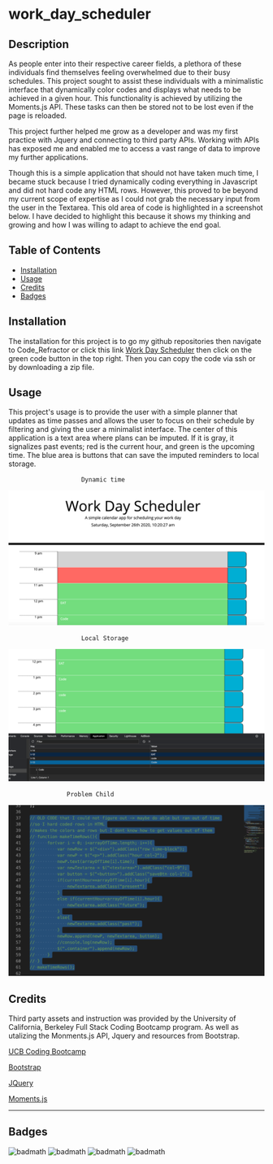 # work_day_scheduler

## Description 

As people enter into their respective career fields, a plethora of these individuals find themselves feeling overwhelmed due to their busy schedules. This project sought to assist these individuals with a minimalistic interface that dynamically color codes and displays what needs to be achieved in a given hour. This functionality is achieved by utilizing the Moments.js API. These tasks can then be stored not to be lost even if the page is reloaded.

This project further helped me grow as a developer and was my first practice with Jquery and connecting to third party APIs. Working with APIs has exposed me and enabled me to access a vast range of data to improve my further applications. 

Though this is a simple application that should not have taken much time, I became stuck because I tried dynamically coding everything in Javascript and did not hard code any HTML rows. However, this proved to be beyond my current scope of expertise as I could not grab the necessary input from the user in the Textarea. This old area of code is highlighted in a screenshot below. I have decided to highlight this because it shows my thinking and growing and how I was willing to adapt to achieve the end goal.


## Table of Contents 

* [Installation](#installation)
* [Usage](#usage)
* [Credits](#credits)
* [Badges](#badges)


## Installation

The installation for this project is to go my github repositories then navigate to Code_Refractor or click this link [Work Day Scheduler](https://github.com/hondahelix/work_day_scheduler) then click on the green code button in the top right. Then you can copy the code via ssh or by downloading a zip file.


## Usage 

This project's usage is to provide the user with a simple planner that updates as time passes and allows the user to focus on their schedule by filtering and giving the user a minimalist interface. The center of this application is a text area where plans can be imputed. If it is gray, it signalizes past events; red is the current hour, and green is the upcoming time. The blue area is buttons that can save the imputed reminders to local storage. 


                        Dynamic time
![Dynamic time](assets/scheduler.PNG)

                        Local Storage
![Dynamic time](assets/local-storage.PNG)

                    Problem Child
![Problem child](assets/Problem-child.png)



## Credits
Third party assets and instruction was provided by the University of California, Berkeley Full Stack Coding Bootcamp program. As well as utalizing the Monments.js API, Jquery and resources from Bootstrap.

[UCB Coding Bootcamp](https://bootcamp.berkeley.edu/coding/)

[Bootstrap](https://getbootstrap.com/)

[JQuery](https://jquery.com)

[Moments.js](https://momentjs.com/)


---

## Badges

![badmath](https://img.shields.io/github/issues/hondahelix/work_day_scheduler)
![badmath](https://img.shields.io/github/forks/hondahelix/work_day_scheduler)
![badmath](https://img.shields.io/github/stars/hondahelix/work_day_scheduler)
![badmath](https://img.shields.io/github/license/hondahelix/work_day_scheduler)